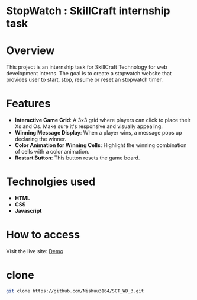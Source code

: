 # StopWatch : SkillCraft internship task

# Overview
This project is an internship task for SkillCraft Technology for web development interns. 
The goal is to create a stopwatch website that provides user to start, stop, resume or reset an stopwatch timer.

# Features
+ **Interactive Game Grid**: A 3x3 grid where players can click to place their Xs and Os. Make sure it's responsive and visually appealing.
+ **Winning Message Display**: When a player wins, a message pops up declaring the winner.
+ **Color Animation for Winning Cells**: Highlight the winning combination of cells with a color animation.
+ **Restart Button**: This button resets the game board.

# Technolgies used

+ **HTML**
+ **CSS**
+ **Javascript**

# How to access
Visit the live site: [Demo](https://Nishuu3164.github.io/SCT_WD_3)

# clone
```sh
git clone https://github.com/Nishuu3164/SCT_WD_3.git
